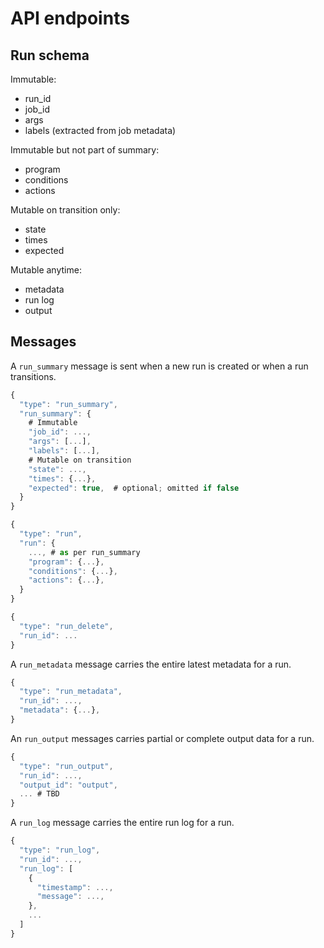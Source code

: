 # API endpoints

## Run schema

Immutable:
- run_id
- job_id
- args
- labels (extracted from job metadata)

Immutable but not part of summary:
- program
- conditions
- actions

Mutable on transition only:
- state
- times
- expected

Mutable anytime:
- metadata
- run log
- output


## Messages

A `run_summary` message is sent when a new run is created or when a run
transitions.
```js
{
  "type": "run_summary",
  "run_summary": {
    # Immutable
    "job_id": ...,
    "args": [...],
    "labels": [...],
    # Mutable on transition
    "state": ...,
    "times": {...},
    "expected": true,  # optional; omitted if false
  }
}
```

```js
{
  "type": "run",
  "run": {
    ..., # as per run_summary
    "program": {...},
    "conditions": {...},
    "actions": {...},
  }
}
```

```js
{
  "type": "run_delete",
  "run_id": ...
}
```


A `run_metadata` message carries the entire latest metadata for a run.
```js
{
  "type": "run_metadata",
  "run_id": ...,
  "metadata": {...},
}
```

An `run_output` messages carries partial or complete output data for a run.
```js
{
  "type": "run_output",
  "run_id": ...,
  "output_id": "output",
  ... # TBD
}
```

A `run_log` message carries the entire run log for a run.
```js
{
  "type": "run_log",
  "run_id": ...,
  "run_log": [
    {
      "timestamp": ...,
      "message": ...,
    },
    ...
  ]
}
```

